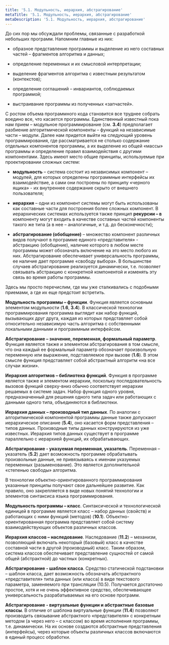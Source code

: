 ```yaml
---
title: '5.1. Модульность, иерархия, абстрагирование'
metaTitle: '5.1. Модульность, иерархия, абстрагирование'
metaDescription: '5.1. Модульность, иерархия, абстрагирование'
---
```


До сих пор мы обсуждали проблемы, связанные с разработкой небольших программ. Напомним главные из них:

- образное представление программы и выделение из него составных частей – фрагментов алгоритма и данных;

- определение переменных и их смысловой интерпретации;

- выделение фрагментов алгоритма с известным результатом (контекстов);

- определение соглашений – инвариантов, соблюдаемых программой;

- выстраивание программы из полученных «запчастей».

С ростом объема программного кода становится все труднее собрать воедино все, что касается программы. Единственный известный пока нам прием – модульное программирование (см. **3.4**) предполагает разбиение алгоритмической компоненты – функций на независимые части – модули. Далее нам придется выйти на следующий уровень программирования, где рассматривается не столько содержание отдельных компонентов программы, а их выделение из общей «массы» программы и определение правил взаимодействия с другими компонентами. Здесь имеют место общие принципы, используемые при проектировании сложных систем:

- **модульность** – система состоит из независимых компонент – модулей, для которых определены программные интерфейсы их взаимодействие, а сами они построены по принципу «черного ящика» - их внутреннее содержание скрыто от внешнего пользователя;

- **иерархия** – одни из компонент системы могут быть использованы как составные части для построения более сложных компонент. В иерархических системах используется также принцип **рекурсии – в** компоненту могут входить в качестве составных частей компоненты такого же типа (а в нее – аналогичные, и т.д. до бесконечности);

- **абстрагирование (обобщение)** – множество компонент различных видов получают в программе единого «представителя» - абстракцию (обобщение), наличие которого в любом месте программы может обозначать включение на это место любого их них. Абстрагирование обеспечивает универсальность программы, ее наличие дает программе «свободу выбора». В большинстве случаев абстрагирование реализуется динамически, т.е. позволяет связывать абстракцию с конкретной компонентой и изменять эту связь во время работы программы.

Здесь мы просто перечислим, где мы уже сталкивались с подобными приемами, а где их еще предстоит встретить.

**Модульность программы – функции**. Функция является основным элементом модульности (**1.6**, **3.4**).  В классической технологии программирования программа выглядит как набор функций, вызывающих друг друга, каждая из которых представляет собой относительно независимую часть алгоритма с собственными локальными данными и программным интерфейсом.

**Абстрагирование – значение, переменная, формальный параметр**. Функция является также и элементом абстрагирования в том смысле, что она каждый ее формальный параметр обозначает произвольную переменную или выражение, подставляемое при вызове (**1.6**). В этом смысле функция представляет собой абстрактный алгоритм «на все случаи жизни».

**Иерархия алгоритмов – библиотека функций**. Функция в программе является также и элементом иерархии, поскольку последовательность вызовов функций сверху-вниз обычно соответствует иерархии решаемых в системе задач.  Набор функция одного уровня, предназначенный для решения одного типа задач или работающих с данными одного типа, объединяются в библиотеки.

**Иерархия данных – производный тип данных**. По аналогии с алгоритмической компонентой программы данные также допускают иерархическое описание (**5.4**), оно касается форм представления – типов данных. Производные типы данных конструируются из уже известных. Иерархия типов данных существует в программе параллельно с иерархией функций, их обрабатывающих.

**Абстрагирование - указуемая переменная, указатель**. Переменная – указатель (**5.2**) дает возможность программе обрабатывать произвольные данные, не привязываясь к именам указуемых переменных (разыменование). Это является дополнительной «степенью свободы» алгоритма.

В технологии объектно-ориентированного программирования указанные принципы получают свое дальнейшее развитие. Как правило, оно закрепляется в виде новых понятий технологии и элементов синтаксиса языка программирования.

**Модульность программы – класс**. Синтаксической и технологической единицей в программе является класс – набор  данных (свойств) и работающих с ними функций (методов) (**10.1**). Объектно-ориентированная программа представляет собой систему взаимодействующих объектов различных классов.

**Иерархия классов – наследование**. Наследование (**11.2**) – механизм, позволяющий включать некоторый (базовый) класс  в качестве составной части в другой (производный) класс. Таким образом, система классов обеспечивает представление сущностей от самой общей (абстрактной) до частных (конкретных).

**Абстрагирование - шаблон класса**. Средство статической подстановки – шаблон класса, дает возможность обозначать абстрактного «представителя» типа данных (или класса) в виде текстового параметра, заменяемого при трансляции (10.5). Получается достаточно простое, хотя и не очень эффективное средство, обеспечивающее универсальность разрабатываемых на его основе программ.

**Абстрагирование - виртуальные функции и абстрактные базовые классы**. В отличие от шаблона виртуальные функции (**11.4**) позволяют производить связывание абстрактного «представителя» с конкретным методом (а через него – с классом)  во время исполнения программы, т.е. динамически. На их основе создаются абстрактные представления (интерфейсы), через которые объекты различных классов включаются в единый процесс обработки.
